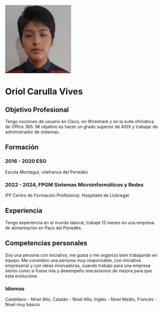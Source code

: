<img src="https://github.com/iBrohl/ibrohl.github.io/blob/main/imagen_2022-04-25_221644148.png">

# **Oriol Carulla Vives**
## Objetivo Profesional
Tengo nociones de usuario en Cisco, en Wireshark y en la suite ofimática
de Office 365.
Mi objetivo es hacer un grado superior de ASIX y trabajar de administrador de sistemas.

## Formación
### 2016 - 2020 ESO
Escola Montagut, vilafranca del Penedès

### 2022 - 2024, FPGM Sistemas Microinformáticos y Redes
iFP Centro de Formación Profesional, Hospitalet de Llobregat

## Experiencia
Tengo experiencia en el mundo laboral, trabajé 12 meses en una empresa de alimentación en Pacs del Penedès.

## Competencias personales
Soy una persona con iniciativa, me gusta y me organizo bien trabajando en equipo. 
Me considero una persona muy responsable, con iniciativa empresarial y con ideas innovadoras, cuando trabajo para una empresa siento como si fuese mia y desempeño mecanismos de mejora para que esta evolucione. 


### Idiomas
Castellano - Nivel Alto,
Catalán - Nivel Alto,
Inglés - Nivel Medio,
Francés - Nivel muy báscio
